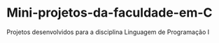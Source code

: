 # Mini-projetos-da-faculdade-em-C
Projetos desenvolvidos para a disciplina Linguagem de Programação I 
